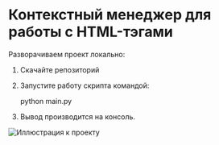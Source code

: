 # Контекстный менеджер для работы с HTML-тэгами

Разворачиваем проект локально:

1. Скачайте репозиторий

2. Запустите работу скрипта командой: 

      python main.py

3. Вывод производится на консоль.

![Иллюстрация к проекту](https://github.com/AlenaPliusnina/HTML_add_B3.13/blob/master/screenshoots/html.png)
